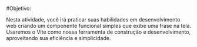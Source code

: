 #Objetivo: 

Nesta atividade, você irá praticar suas habilidades em desenvolvimento web criando um componente funcional simples que exibe uma frase na tela. Usaremos o Vite como nossa ferramenta de construção e desenvolvimento, aproveitando sua eficiência e simplicidade.
